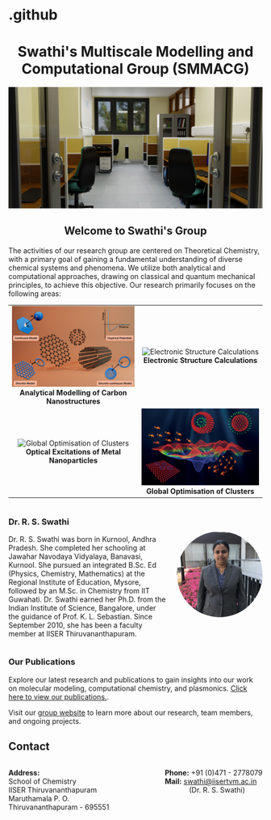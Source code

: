 # .github

<div align="center">
    <h1> Swathi's Multiscale Modelling and Computational Group (SMMACG) </h1>
    <div>
        <img src="Images/Slider-lab.jpg" alt="Lab" width="800"/>
    </div>
</div>

<div align="center">
    <h2> Welcome to Swathi's Group</h2>
</div>

The activities of our research group are centered on Theoretical Chemistry, with a primary goal of gaining a fundamental understanding of diverse chemical systems and phenomena. We utilize both analytical and computational approaches, drawing on classical and quantum mechanical principles, to achieve this objective. Our research primarily focuses on the following areas:

<div align="center">
  <table style="border-collapse: collapse; border: none;">
    <tr>
      <td align="center" style="border: none;">
        <img src="Images/analytical.png" alt="Analytical Modelling of Carbon Nanostructures" width="400"/>
        <br/>
        <b>Analytical Modelling of Carbon Nanostructures</b>
      </td>
      <td align="center" style="border: none;">
        <img src="Images/electronic-structure.gif" alt="Electronic Structure Calculations" width="400"/>
        <br/>
        <b>Electronic Structure Calculations</b>
      </td>
    </tr>
    <tr>
      <td align="center" style="border: none;">
        <img src="Images/plasmon.png" alt="Global Optimisation of Clusters" width="400"/>
        <br/>
        <b>Optical Excitations of Metal Nanoparticles</b>
      </td>
      <td align="center" style="border: none;">
        <img src="Images/pes-fish.jpg" alt="Optical Excitations of Metal Nanoparticles" width="400"/>
        <br/>
        <b>Global Optimisation of Clusters</b>
      </td>
    </tr>
  </table>
</div>

<div style="display: flex; align-items: center;">
  <div style="flex: 1;">
    <h3>Dr. R. S. Swathi</h3>
    <p>Dr. R. S. Swathi was born in Kurnool, Andhra Pradesh. She completed her schooling at Jawahar Navodaya Vidyalaya, Banavasi, Kurnool. She pursued an integrated B.Sc. Ed (Physics, Chemistry, Mathematics) at the Regional Institute of Education, Mysore, followed by an M.Sc. in Chemistry from IIT Guwahati. Dr. Swathi earned her Ph.D. from the Indian Institute of Science, Bangalore, under the guidance of Prof. K. L. Sebastian. Since September 2010, she has been a faculty member at IISER Thiruvananthapuram.</p>
  </div>
  <div>
    <img src="Images/swathi.jpg" alt="Dr. R. S. Swathi" style="border-radius: 50%; width: 170px; height: 170px; object-fit: cover; margin-left: 20px;"/>
  </div>
</div>

### Our Publications

Explore our latest research and publications to gain insights into our work on molecular modeling, computational chemistry, and plasmonics. [Click here to view our publications.](https://faculty.iisertvm.ac.in/swathi/publications).

Visit our [group website](https://faculty.iisertvm.ac.in/swathi/home) to learn more about our research, team members, and ongoing projects.

## Contact
<div style="display: flex; justify-content: space-between;">
  <div style="flex: 1;">
    <p>
      <strong>Address:</strong><br/>
      School of Chemistry<br/>
      IISER Thiruvananthapuram<br/>
      Maruthamala P. O.<br/>
      Thiruvananthapuram - 695551
    </p>
  </div>
  <div>
    <p>
      <strong>Phone:</strong> +91 (0)471 - 2778079<br/>
      <strong>Mail:</strong> <a href="mailto:swathi@iisertvm.ac.in">swathi@iisertvm.ac.in</a><br/>
      <span style="display: inline-block; margin-left: 48px;">(Dr. R. S. Swathi)</span>
    </p>
  </div>
</div>
